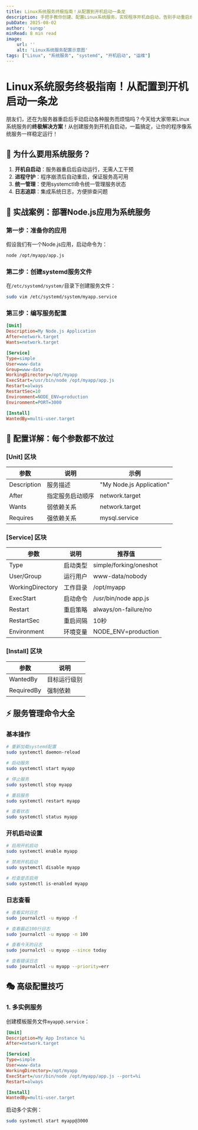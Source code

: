 ```yaml
---
title: Linux系统服务终极指南！从配置到开机启动一条龙
description: 手把手教你创建、配置Linux系统服务，实现程序开机自启动，告别手动重启烦恼
pubDate: 2025-08-02
author: 'sunqp'
minRead: 8 min read
image:
    url: ''
    alt: 'Linux系统服务配置示意图'
tags: ["Linux", "系统服务", "systemd", "开机启动", "运维"]
---
```


# Linux系统服务终极指南！从配置到开机启动一条龙

朋友们，还在为服务器重启后手动启动各种服务而烦恼吗？今天给大家带来Linux系统服务的**终极解决方案**！从创建服务到开机自启动，一篇搞定，让你的程序像系统服务一样稳定运行！

## 🚀 为什么要用系统服务？

1. **开机自启动**：服务器重启后自动运行，无需人工干预
2. **进程守护**：程序崩溃后自动重启，保证服务高可用
3. **统一管理**：使用systemctl命令统一管理服务状态
4. **日志追踪**：集成系统日志，方便排查问题

## 🎯 实战案例：部署Node.js应用为系统服务

### 第一步：准备你的应用
假设我们有一个Node.js应用，启动命令为：
```bash
node /opt/myapp/app.js
```

### 第二步：创建systemd服务文件
在`/etc/systemd/system/`目录下创建服务文件：
```bash
sudo vim /etc/systemd/system/myapp.service
```

### 第三步：编写服务配置
```ini
[Unit]
Description=My Node.js Application
After=network.target
Wants=network.target

[Service]
Type=simple
User=www-data
Group=www-data
WorkingDirectory=/opt/myapp
ExecStart=/usr/bin/node /opt/myapp/app.js
Restart=always
RestartSec=10
Environment=NODE_ENV=production
Environment=PORT=3000

[Install]
WantedBy=multi-user.target
```

## 🔧 配置详解：每个参数都不放过

### [Unit] 区块
| 参数 | 说明 | 示例 |
|---|---|---|
| Description | 服务描述 | "My Node.js Application" |
| After | 指定服务启动顺序 | network.target |
| Wants | 弱依赖关系 | network.target |
| Requires | 强依赖关系 | mysql.service |

### [Service] 区块
| 参数 | 说明 | 推荐值 |
|---|---|---|
| Type | 启动类型 | simple/forking/oneshot |
| User/Group | 运行用户 | www-data/nobody |
| WorkingDirectory | 工作目录 | /opt/myapp |
| ExecStart | 启动命令 | /usr/bin/node app.js |
| Restart | 重启策略 | always/on-failure/no |
| RestartSec | 重启间隔 | 10秒 |
| Environment | 环境变量 | NODE_ENV=production |

### [Install] 区块
| 参数 | 说明 |
|---|---|
| WantedBy | 目标运行级别 |
| RequiredBy | 强制依赖 |

## ⚡️ 服务管理命令大全

### 基本操作
```bash
# 重新加载systemd配置
sudo systemctl daemon-reload

# 启动服务
sudo systemctl start myapp

# 停止服务
sudo systemctl stop myapp

# 重启服务
sudo systemctl restart myapp

# 查看状态
sudo systemctl status myapp
```

### 开机启动设置
```bash
# 启用开机启动
sudo systemctl enable myapp

# 禁用开机启动
sudo systemctl disable myapp

# 检查是否启用
sudo systemctl is-enabled myapp
```

### 日志查看
```bash
# 查看实时日志
sudo journalctl -u myapp -f

# 查看最近100行日志
sudo journalctl -u myapp -n 100

# 查看今天的日志
sudo journalctl -u myapp --since today

# 查看错误日志
sudo journalctl -u myapp --priority=err
```

## 🎭 高级配置技巧

### 1. 多实例服务
创建模板服务文件`myapp@.service`：
```ini
[Unit]
Description=My App Instance %i
After=network.target

[Service]
Type=simple
User=www-data
WorkingDirectory=/opt/myapp
ExecStart=/usr/bin/node /opt/myapp/app.js --port=%i
Restart=always

[Install]
WantedBy=multi-user.target
```

启动多个实例：
```bash
sudo systemctl start myapp@3000
